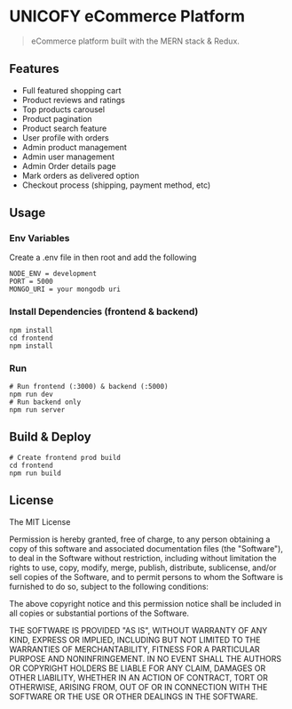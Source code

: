 # UNICOFY eCommerce Platform

> eCommerce platform built with the MERN stack & Redux.

## Features

-   Full featured shopping cart
-   Product reviews and ratings
-   Top products carousel
-   Product pagination
-   Product search feature
-   User profile with orders
-   Admin product management
-   Admin user management
-   Admin Order details page
-   Mark orders as delivered option
-   Checkout process (shipping, payment method, etc)

## Usage

### Env Variables

Create a .env file in then root and add the following

```
NODE_ENV = development
PORT = 5000
MONGO_URI = your mongodb uri
```

### Install Dependencies (frontend & backend)

```
npm install
cd frontend
npm install
```

### Run

```
# Run frontend (:3000) & backend (:5000)
npm run dev
# Run backend only
npm run server
```

## Build & Deploy

```
# Create frontend prod build
cd frontend
npm run build
```

## License

The MIT License

Permission is hereby granted, free of charge, to any person obtaining a copy
of this software and associated documentation files (the "Software"), to deal
in the Software without restriction, including without limitation the rights
to use, copy, modify, merge, publish, distribute, sublicense, and/or sell
copies of the Software, and to permit persons to whom the Software is
furnished to do so, subject to the following conditions:

The above copyright notice and this permission notice shall be included in
all copies or substantial portions of the Software.

THE SOFTWARE IS PROVIDED "AS IS", WITHOUT WARRANTY OF ANY KIND, EXPRESS OR
IMPLIED, INCLUDING BUT NOT LIMITED TO THE WARRANTIES OF MERCHANTABILITY,
FITNESS FOR A PARTICULAR PURPOSE AND NONINFRINGEMENT. IN NO EVENT SHALL THE
AUTHORS OR COPYRIGHT HOLDERS BE LIABLE FOR ANY CLAIM, DAMAGES OR OTHER
LIABILITY, WHETHER IN AN ACTION OF CONTRACT, TORT OR OTHERWISE, ARISING FROM,
OUT OF OR IN CONNECTION WITH THE SOFTWARE OR THE USE OR OTHER DEALINGS IN
THE SOFTWARE.
